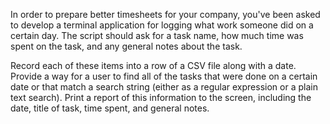 
In order to prepare better timesheets for your company, you've been asked to develop a terminal application for logging
what work someone did on a certain day. The script should ask for a task name, how much time was spent on the task, 
and any general notes about the task. 

Record each of these items into a row of a CSV file along with a date.
Provide a way for a user to find all of the tasks that were done on a certain date 
or that match a search string (either as a regular expression or a plain text search).
Print a report of this information to the screen, including the date, title of task, time spent, and general notes.


